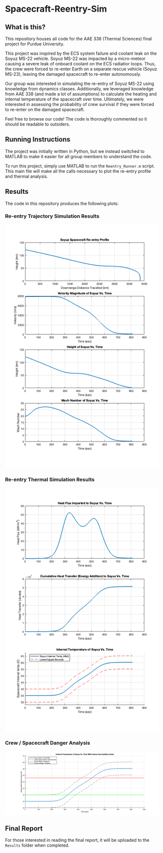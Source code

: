 # Spacecraft-Reentry-Sim

## What is this?
This repository houses all code for the AAE 338 (Thermal Sciences) final project for Purdue University.

This project was inspired by the ECS system failure and coolant leak on the Soyuz MS-22 vehicle. Soyuz MS-22 was impacted by a micro-meteor causing a severe leak of onboard coolant on the ECS radiatior loops. Thus, the crew were forced to re-enter Earth on a separate rescue vehicle (Soyuz MS-23), leaving the damaged spacecraft to re-enter autonomously.

Our group was interested in simulating the re-entry of Soyuz MS-22 using knowledge from dynamics classes. Additionally, we leveraged knowledge from AAE 338 (and made a lot of assumptions) to calculate the heating and internal temperature of the spacecraft over time. Ultimately, we were interested in assessing the probability of crew survival if they were forced to re-enter on the damaged spacecraft.

Feel free to browse our code! The code is thoroughly commented so it should be readable to outsiders.

## Running Instructions
The project was initially written in Python, but we instead switched to MATLAB to make it easier for all group members to understand the code.

To run this project, simply use MATLAB to run the `Reentry_Runner.m` script. This main file will make all the calls necessary to plot the re-entry profile and thermal analysis.

## Results
The code in this repository produces the following plots:

### Re-entry Trajectory Simulation Results
![Soyuz Re-entry Trajectory Plots](Results/Trajectory_Results.png)
### Re-entry Thermal Simulation Results
![Soyuz Re-entry Heating Plots](Results/Heat_Results.png)
### Crew / Spacecraft Danger Analysis
![Internal Temperature Plot With Temp Limits](Results/Human_Factors_Temp.png)
## Final Report
For those interested in reading the final report, it will be uploaded to the `Results` folder when completed.

